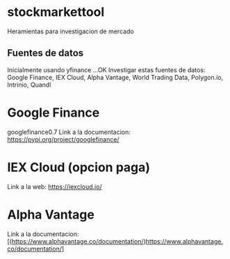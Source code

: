 # stockmarkettool
Heramientas para investigacion de mercado

## Fuentes de datos
Inicialmente usando yfinance ...OK
Investigar estas fuentes de datos: Google Finance, IEX Cloud, Alpha Vantage, World Trading Data, Polygon.io, Intrinio, Quandl

# Google Finance
googlefinance0.7
Link a la documentacion: https://pypi.org/project/googlefinance/

# IEX Cloud (opcion paga)
Link a la web: https://iexcloud.io/

# Alpha Vantage
Link a la documentacion: [(https://www.alphavantage.co/documentation/)https://www.alphavantage.co/documentation/]
